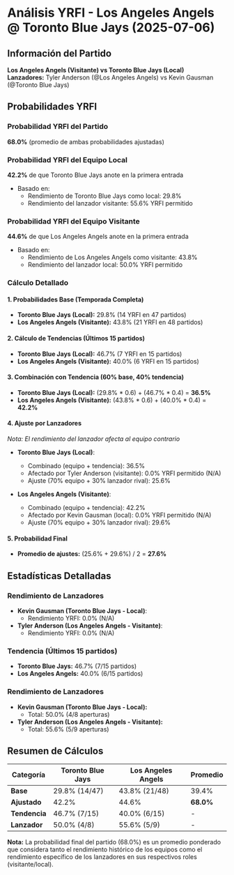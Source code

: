 # Análisis YRFI - Los Angeles Angels @ Toronto Blue Jays (2025-07-06)

## Información del Partido
**Los Angeles Angels (Visitante) vs Toronto Blue Jays (Local)**  
**Lanzadores:** Tyler Anderson (@Los Angeles Angels) vs Kevin Gausman (@Toronto Blue Jays)

## Probabilidades YRFI

### Probabilidad YRFI del Partido
**68.0%** (promedio de ambas probabilidades ajustadas)

### Probabilidad YRFI del Equipo Local
**42.2%** de que Toronto Blue Jays anote en la primera entrada
- Basado en:
  - Rendimiento de Toronto Blue Jays como local: 29.8%
  - Rendimiento del lanzador visitante: 55.6% YRFI permitido

### Probabilidad YRFI del Equipo Visitante
**44.6%** de que Los Angeles Angels anote en la primera entrada
- Basado en:
  - Rendimiento de Los Angeles Angels como visitante: 43.8%
  - Rendimiento del lanzador local: 50.0% YRFI permitido

### Cálculo Detallado

#### 1. Probabilidades Base (Temporada Completa)
- **Toronto Blue Jays (Local):** 29.8% (14 YRFI en 47 partidos)
- **Los Angeles Angels (Visitante):** 43.8% (21 YRFI en 48 partidos)

#### 2. Cálculo de Tendencias (Últimos 15 partidos)
- **Toronto Blue Jays (Local):** 46.7% (7 YRFI en 15 partidos)
- **Los Angeles Angels (Visitante):** 40.0% (6 YRFI en 15 partidos)

#### 3. Combinación con Tendencia (60% base, 40% tendencia)
- **Toronto Blue Jays (Local):** (29.8% * 0.6) + (46.7% * 0.4) = **36.5%**
- **Los Angeles Angels (Visitante):** (43.8% * 0.6) + (40.0% * 0.4) = **42.2%**

#### 4. Ajuste por Lanzadores
*Nota: El rendimiento del lanzador afecta al equipo contrario*

- **Toronto Blue Jays (Local)**:
  - Combinado (equipo + tendencia): 36.5%
  - Afectado por Tyler Anderson (visitante): 0.0% YRFI permitido (N/A)
  - Ajuste (70% equipo + 30% lanzador rival): 25.6%

- **Los Angeles Angels (Visitante)**:
  - Combinado (equipo + tendencia): 42.2%
  - Afectado por Kevin Gausman (local): 0.0% YRFI permitido (N/A)
  - Ajuste (70% equipo + 30% lanzador rival): 29.6%

#### 5. Probabilidad Final
- **Promedio de ajustes:** (25.6% + 29.6%) / 2 = **27.6%**

## Estadísticas Detalladas


### Rendimiento de Lanzadores
- **Kevin Gausman (Toronto Blue Jays - Local)**:
  - Rendimiento YRFI: 0.0% (N/A)
- **Tyler Anderson (Los Angeles Angels - Visitante)**:
  - Rendimiento YRFI: 0.0% (N/A)
### Tendencia (Últimos 15 partidos)
- **Toronto Blue Jays:** 46.7% (7/15 partidos)
- **Los Angeles Angels:** 40.0% (6/15 partidos)

### Rendimiento de Lanzadores
- **Kevin Gausman (Toronto Blue Jays - Local):**
  - Total: 50.0% (4/8 aperturas)
- **Tyler Anderson (Los Angeles Angels - Visitante):**
  - Total: 55.6% (5/9 aperturas)

## Resumen de Cálculos
| Categoría | Toronto Blue Jays    | Los Angeles Angels   | Promedio |
|-----------|----------------------|----------------------|----------|
| **Base** | 29.8% (14/47) | 43.8% (21/48) | 39.4% |
| **Ajustado** | 42.2% | 44.6% | **68.0%** |
| **Tendencia** | 46.7% (7/15) | 40.0% (6/15) | - |
| **Lanzador** | 50.0% (4/8) | 55.6% (5/9) | - |

**Nota:** La probabilidad final del partido (68.0%) es un promedio ponderado que considera tanto el rendimiento histórico de los equipos como el rendimiento específico de los lanzadores en sus respectivos roles (visitante/local).